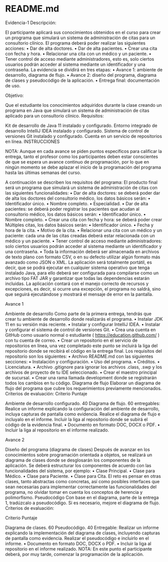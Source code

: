 # README.md
Evidencia-1
Descripción:

El participante aplicará sus conocimientos obtenidos en el curso para crear un programa que simulará un sistema de administración de citas para un consultorio clínico. El programa deberá poder realizar las siguientes acciones: • Dar de alta doctores. • Dar de alta pacientes. • Crear una cita con fecha y hora. • Relacionar una cita con un médico y un paciente. • Tener control de acceso mediante administradores, esto es, solo ciertos usuarios podrán acceder al sistema mediante un identificador y una contraseña. La evidencia se dividirá en tres etapas: • Avance 1: ambiente de desarrollo, diagrama de flujo. • Avance 2: diseño del programa, diagrama de clases y pseudocódigo de la aplicación. • Entrega final: documentación de uso.

Objetivo:

Que el estudiante los conocimientos adquiridos durante la clase creando un programa en Java que simulará un sistema de administración de citas aplicado para un consultorio clínico. Requisitos:

Kit de desarrollo de Java 11 instalado y configurado.
Entorno integrado de desarrollo IntelliJ IDEA instalado y configurado.
Sistema de control de versiones Git instalado y configurado.
Cuenta en un servicio de repositorios en línea.
INSTRUCCIONES

NOTA: Aunque en cada avance se piden puntos específicos para calificar la entrega, tanto el profesor como los participantes deben estar conscientes de que se espera un avance continuo de programación, por lo que en ningún momento se debe aplazar el inicio de la programación del programa hasta las últimas semanas del curso.

A continuación se describen los requisitos del programa: El producto final será un programa que simulará un sistema de administración de citas con las siguientes funcionalidades: • Dar de alta doctores: se deberá poder dar de alta los doctores del consultorio médico, los datos básicos serán: • Identificador único. • Nombre completo. • Especialidad. • Dar de alta pacientes: se deberá poder registrar los pacientes que acudan al consultorio médico, los datos básicos serán: • Identificador único. • Nombre completo. • Crear una cita con fecha y hora: se deberá poder crear Múltiples citas, los datos básicos serán: • Identificador único. • Fecha y hora de la cita. • Motivo de la cita. • Relacionar una cita con un médico y un paciente: cada una de las citas creadas deberá estar relacionada con un médico y un paciente. • Tener control de acceso mediante administradores: solo ciertos usuarios podrán acceder al sistema mediante un identificador y una contraseña. • Toda la información deberá ser almacenada en archivos de texto plano con formato CSV, o en su defecto utilizar algún formato más avanzado como JSON o XML. La aplicación será totalmente portátil, es decir, que se podrá ejecutar en cualquier sistema operativo que tenga instalado Java, para ello deberá ser configurada para compilarse como un archivo tipo FAT JAR y garantizar que todas las dependencias estarán incluidas. La aplicación contará con el manejo correcto de recursos y excepciones, es decir, si ocurre una excepción, el programa no saldrá, sino que seguirá ejecutándose y mostrará el mensaje de error en la pantalla.

Avance 1

Ambiente de desarrollo Como parte de la primera entrega, tendrás que crear tu ambiente de desarrollo donde realizarás el programa. • Instalar JDK 11 en su versión más reciente. • Instalar y configurar IntelliJ IDEA. • Instalar y configurar el sistema de control de versiones Git. • Crea una cuenta en GitHub como usuario normal o estudiante ( https://education.github.com/ ) con tu cuenta de correo. • Crear un repositorio en el servicio de repositorios en línea, una vez completado este punto se incluirá la liga del repositorio donde se recibirá el código en la entrega final. Los requisitos del repositorio son los siguientes: • Archivo README.md con las siguientes secciones: • Instalación y configuración. • Uso del programa. • Créditos. • Licenciatura. • Archivo .gitignore para ignorar los archivos .class, .swp y los archivos de proyecto de tu IDE seleccionado. • Crear el maestro principal de sucursal. • Crear una rama llamada development donde se registrarán todos los cambios en tu código.
Diagrama de flujo Elaborar un diagrama de flujo del programa que cubre los requerimientos previamente mencionados. Criterios de evaluación:
Criterio Puntaje

Ambiente de desarrollo configurado. 40
Diagrama de flujo. 60 entregables:
Realice un informe explicando la configuración del ambiente de desarrollo, incluya capturas de pantalla como evidencia. Realice el diagrama de flujo e incluyalo en el informe. Incluir la liga al repositorio donde se subirá el código de la evidencia final. • Documento en formato DOC, DOCX o PDF. • Incluir la liga al repositorio en el informe realizado.

Avance 2

Diseño del programa (diagrama de clases) Después de avanzar en los conocimientos sobre programación orientada a objetos, se realizará un diagrama de clases donde se desglosarán los componentes de la aplicación. Se deberá estructurar los componentes de acuerdo con las funcionalidades del sistema, por ejemplo: • Clase Principal. • Clase para Médico. • Clase para Paciente. • Clase para Cita. El reto es pensar en otras clases, tanto abstractas como concretas, así como posibles interfaces que sean necesarias para implementar correctamente las funcionalidades del programa, no olvidar tomar en cuenta los conceptos de herencia y polimorfismo.
Pseudocódigo Con base en el diagrama, parte de la entrega 1, tradúzcalo a pseudocódigo. Si es necesario, mejore el diagrama de flujo.
Criterios de evaluación:

Criterio Puntaje

Diagrama de clases. 60
Pseudocódigo. 40 Entregable: Realizar un informe explicando la implementación del diagrama de clases, incluyendo capturas de pantalla como evidencia. Realizar el pseudocódigo e incluirlo en el informe. • Documento en formato DOC, DOCX o PDF. • Incluir la liga al repositorio en el informe realizado. NOTA: En este punto el participante deberá, por muy tarde, comenzar la programación de la aplicación.

